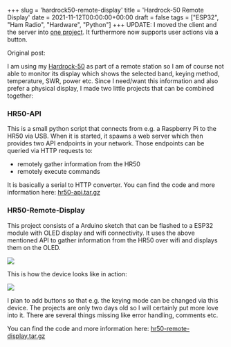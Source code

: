 +++
slug = 'hardrock50-remote-display'
title = 'Hardrock-50 Remote Display'
date = 2021-11-12T00:00:00+00:00
draft = false
tags = ["ESP32", "Ham Radio", "Hardware", "Python"]
+++
UPDATE: I moved the client and the server into [one project](/files/hr50-remote-display.tar.gz). It furthermore now supports user actions via a button.


Original post:

I am using my [Hardrock-50](/building-the-hardrock50/) as part of a remote station so I am of course not able to monitor its display which shows the selected band, keying method, temperature, SWR, power etc. Since I need/want this information and also prefer a physical display, I made two little projects that can be combined together:

### HR50-API

This is a small python script that connects from e.g. a Raspberry Pi to the HR50 via USB. When it is started, it spawns a web server which then provides two API endpoints in your network. Those endpoints can be queried via HTTP requests to:

* remotely gather information from the HR50
* remotely execute commands

It is basically a serial to HTTP converter. You can find the code and more information here: [hr50-api.tar.gz](/files/hr50-api.tar.gz)

### HR50-Remote-Display

This project consists of a Arduino sketch that can be flashed to a ESP32 module with OLED display and wifi connectivity. It uses the above mentioned API to gather information from the HR50 over wifi and displays them on the OLED.


![](/img/hardrock50-remote-display-1.jpg)


This is how the device looks like in action:


![](/img/hardrock50-remote-display-2.jpg)


I plan to add buttons so that e.g. the keying mode can be changed via this device.  The projects are only two days old so I will certainly put more love into it. There are several things missing like error handling, comments etc.

You can find the code and more information here: [hr50-remote-display.tar.gz](/files/hr50-remote-display.tar.gz)
